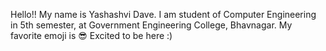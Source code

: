 Hello!!
My name is Yashashvi Dave.
I am student of Computer Engineering in 5th semester, at Government Engineering College, Bhavnagar.
My favorite emoji is :sunglasses:
Excited to be here :)
